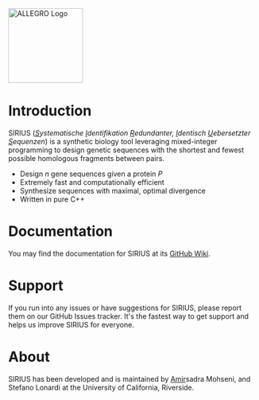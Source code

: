 <img width="150" alt="ALLEGRO Logo" src="https://github.com/user-attachments/assets/c9e8c503-9cdb-41fe-b060-0f5e1aa78760">

# Introduction
SIRIUS (_<ins>S</ins>ystematische <ins>I</ins>dentifikation <ins>R</ins>edundanter, <ins>I</ins>dentisch <ins>U</ins>ebersetzter <ins>S</ins>equenzen_) is a synthetic biology tool leveraging mixed-integer programming to design genetic sequences with the shortest and fewest possible homologous fragments between pairs.

- Design _n_ gene sequences given a protein _P_
- Extremely fast and computationally efficient
- Synthesize sequences with maximal, optimal divergence
- Written in pure C++

# Documentation
You may find the documentation for SIRIUS at its [GitHub Wiki](https://github.com/AmirUCR/SIRIUS/wiki).

# Support
If you run into any issues or have suggestions for SIRIUS, please report them on our GitHub Issues tracker. It's the fastest way to get support and helps us improve SIRIUS for everyone.

# About
SIRIUS has been developed and is maintained by <ins>Amir</ins>sadra Mohseni, and Stefano Lonardi at the University of California, Riverside.
